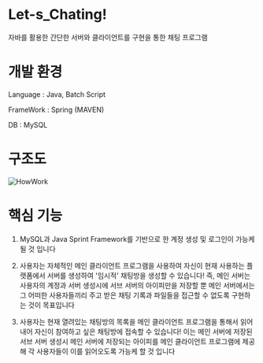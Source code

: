 # Let-s_Chating!

자바를 활용한 간단한 서버와 클라이언트를 구현을 통한 채팅 프로그램

# 개발 환경
Language : Java, Batch Script 

FrameWork : Spring (MAVEN)

DB : MySQL

# 구조도
![HowWork](https://user-images.githubusercontent.com/64678476/202723769-bf66f803-c6ba-47e6-bc88-2d0a14fd07c5.png)

# 핵심 기능

1. MySQL과 Java Sprint Framework를 기반으로 한 계정 생성 및 로그인이 가능케 될 것 입니다

2. 사용자는 자체적인 메인 클라이언트 프로그램을 사용하여 자신이 현재 사용하는 플랫폼에서 서버를 생성하여 '임시적' 채팅방을 생성할 수 있습니다! 즉, 메인 서버는 사용자의 계정과 서버 생성시에 서브 서버의 아이피만을 저장할 뿐 메인 서버에서는 그 어떠한 사용자들끼리 주고 받은 채팅 기록과 파일들을 접근할 수 없도록 구현하는 것이 목표입니다
            
3. 사용자는 현재 열려있는 채팅방의 목록을 메인 클라이언트 프로그램을 통해서 읽어내어 자신이 참여하고 싶은 채팅방에 접속할 수 있습니다! 이는 메인 서버에 저장된 서브 서버 생성시 메인 서버에 저장되는 아이피를 메인 클라이언트 프로그램에 제공해 각 사용자들이 이를 읽어오도록 가능케 할 것 입니다



